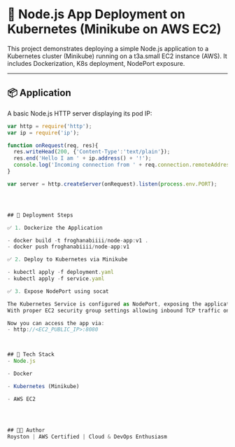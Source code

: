 # 🐳 Node.js App Deployment on Kubernetes (Minikube on AWS EC2)

This project demonstrates deploying a simple Node.js application to a Kubernetes cluster (Minikube) running on a t3a.small EC2 instance (AWS). It includes Dockerization, K8s deployment, NodePort exposure.

---

## 📦 Application

A basic Node.js HTTP server displaying its pod IP:

```js
var http = require('http');
var ip = require('ip');

function onRequest(req, res){
  res.writeHead(200, {'Content-Type':'text/plain'});
  res.end('Hello I am ' + ip.address() + '!');
  console.log('Incoming connection from ' + req.connection.remoteAddress);
}

var server = http.createServer(onRequest).listen(process.env.PORT);




## 🚀 Deployment Steps

✅ 1. Dockerize the Application

- docker build -t froghanabiiii/node-app:v1 .
- docker push froghanabiiii/node-app:v1

✅ 2. Deploy to Kubernetes via Minikube

- kubectl apply -f deployment.yaml
- kubectl apply -f service.yaml

✅ 3. Expose NodePort using socat

The Kubernetes Service is configured as NodePort, exposing the application on port 30080.
With proper EC2 security group settings allowing inbound TCP traffic on port 8080, the service is accessible publicly.

Now you can access the app via:
- http://<EC2_PUBLIC_IP>:8080



## 🧪 Tech Stack
- Node.js

- Docker

- Kubernetes (Minikube)

- AWS EC2




## 👨‍💻 Author
Royston | AWS Certified | Cloud & DevOps Enthusiasm






